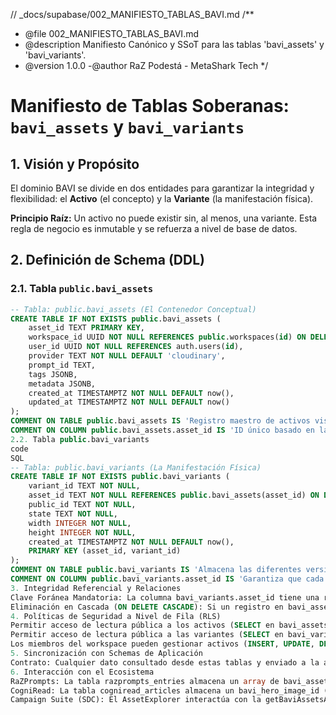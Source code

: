 // \_docs/supabase/002_MANIFIESTO_TABLAS_BAVI.md
/\*\*

- @file 002_MANIFIESTO_TABLAS_BAVI.md
- @description Manifiesto Canónico y SSoT para las tablas 'bavi_assets' y 'bavi_variants'.
- @version 1.0.0
  -@author RaZ Podestá - MetaShark Tech
  \*/

# Manifiesto de Tablas Soberanas: `bavi_assets` y `bavi_variants`

## 1. Visión y Propósito

El dominio BAVI se divide en dos entidades para garantizar la integridad y flexibilidad: el **Activo** (el concepto) y la **Variante** (la manifestación física).

**Principio Raíz:** Un activo no puede existir sin, al menos, una variante. Esta regla de negocio es inmutable y se refuerza a nivel de base de datos.

## 2. Definición de Schema (DDL)

### 2.1. Tabla `public.bavi_assets`

```sql
-- Tabla: public.bavi_assets (El Contenedor Conceptual)
CREATE TABLE IF NOT EXISTS public.bavi_assets (
    asset_id TEXT PRIMARY KEY,
    workspace_id UUID NOT NULL REFERENCES public.workspaces(id) ON DELETE CASCADE,
    user_id UUID NOT NULL REFERENCES auth.users(id),
    provider TEXT NOT NULL DEFAULT 'cloudinary',
    prompt_id TEXT,
    tags JSONB,
    metadata JSONB,
    created_at TIMESTAMPTZ NOT NULL DEFAULT now(),
    updated_at TIMESTAMPTZ NOT NULL DEFAULT now()
);
COMMENT ON TABLE public.bavi_assets IS 'Registro maestro de activos visuales en el ecosistema.';
COMMENT ON COLUMN public.bavi_assets.asset_id IS 'ID único basado en la nomenclatura SNIA.';
2.2. Tabla public.bavi_variants
code
SQL
-- Tabla: public.bavi_variants (La Manifestación Física)
CREATE TABLE IF NOT EXISTS public.bavi_variants (
    variant_id TEXT NOT NULL,
    asset_id TEXT NOT NULL REFERENCES public.bavi_assets(asset_id) ON DELETE CASCADE,
    public_id TEXT NOT NULL,
    state TEXT NOT NULL,
    width INTEGER NOT NULL,
    height INTEGER NOT NULL,
    created_at TIMESTAMPTZ NOT NULL DEFAULT now(),
    PRIMARY KEY (asset_id, variant_id)
);
COMMENT ON TABLE public.bavi_variants IS 'Almacena las diferentes versiones y formatos de un activo BAVI.';
COMMENT ON COLUMN public.bavi_variants.asset_id IS 'Garantiza que cada variante pertenezca a un activo existente.';
3. Integridad Referencial y Relaciones
Clave Foránea Mandatoria: La columna bavi_variants.asset_id tiene una restricción de clave foránea (bavi_variants_asset_id_fkey) que apunta a bavi_assets.asset_id.
Eliminación en Cascada (ON DELETE CASCADE): Si un registro en bavi_assets es eliminado, todas sus variantes correspondientes en bavi_variants son eliminadas automáticamente por la base de datos. Esto previene la existencia de "variantes huérfanas" y mantiene la consistencia.
4. Políticas de Seguridad a Nivel de Fila (RLS)
Permitir acceso de lectura pública a los activos (SELECT en bavi_assets): Permite que cualquier solicitud (autenticada o no) lea los datos de los activos, ya que son necesarios para renderizar contenido público.
Permitir acceso de lectura pública a las variantes (SELECT en bavi_variants): Misma justificación que la anterior.
Los miembros del workspace pueden gestionar activos (INSERT, UPDATE, DELETE en bavi_assets): Utiliza la función is_workspace_member(workspace_id) para asegurar que solo los miembros del workspace al que pertenece el activo puedan modificarlo o eliminarlo.
5. Sincronización con Schemas de Aplicación
Contrato: Cualquier dato consultado desde estas tablas y enviado a la aplicación DEBE ser validado contra el BaviAssetSchema en src/shared/lib/schemas/bavi/bavi.manifest.schema.ts. La función getBaviManifestFn en src/shared/lib/bavi/manifest.queries.ts es la responsable de esta orquestación de datos, transformando la estructura relacional (bavi_assets y bavi_variants) en la estructura anidada que la aplicación espera y validando el resultado.
6. Interacción con el Ecosistema
RaZPrompts: La tabla razprompts_entries almacena un array de bavi_asset_ids (TEXT[]) para registrar todos los activos generados a partir de un prompt. A su vez, bavi_assets puede almacenar un prompt_id para vincular un activo a su genoma creativo de origen.
CogniRead: La tabla cogniread_articles almacena un bavi_hero_image_id (TEXT). Este campo debe contener el public_id de una variante específica (ej. webvork/assets/.../v1-original) de la tabla bavi_variants para ser renderizado directamente por <CldImage>.
Campaign Suite (SDC): El AssetExplorer interactúa con la getBaviAssetsAction para buscar y filtrar activos. Al seleccionar un activo, el componente recibe el objeto BaviAsset completo, permitiéndole acceder a cualquier publicId de sus variantes para su uso en la campaña.
```
